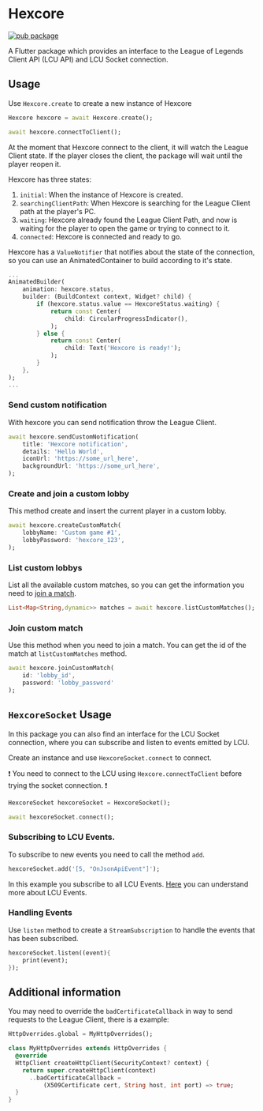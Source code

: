 # Hexcore

[![pub package](https://img.shields.io/pub/v/hexcore.svg)](https://pub.dev/packages/hexcore)

A Flutter package which provides an interface to the League of Legends Client API (LCU API) and LCU Socket connection.


## Usage

Use `Hexcore.create` to create a new instance of Hexcore

```dart
Hexcore hexcore = await Hexcore.create();

await hexcore.connectToClient();
```
At the moment that Hexcore connect to the client, it will watch the League Client state. If the player closes the client, the package will wait until the player reopen it.

Hexcore has three states:

1. `initial`: When the instance of Hexcore is created.
1. `searchingClientPath`: When Hexcore is searching for the League Client path at the player's PC.
2. `waiting`: Hexcore already found the League Client Path, and now is waiting for the player to open the game or trying to connect to it.
3. `connected`: Hexcore is connected and ready to go.

Hexcore has a `ValueNotifier` that notifies about the state of the connection, so you can use an AnimatedContainer to build according to it's state.

```dart
...
AnimatedBuilder(
    animation: hexcore.status,
    builder: (BuildContext context, Widget? child) {
        if (hexcore.status.value == HexcoreStatus.waiting) {
            return const Center(
                child: CircularProgressIndicator(),
            );
        } else {
            return const Center(
                child: Text('Hexcore is ready!');
            );
        }
    },
);
...
```

### Send custom notification 
With hexcore you can send notification throw the League Client.

```dart
await hexcore.sendCustomNotification(
    title: 'Hexcore notification',
    details: 'Hello World',
    iconUrl: 'https://some_url_here',
    backgroundUrl: 'https://some_url_here',
);
```

### Create and join a custom lobby
This method create and insert the current player in a custom lobby.
```dart
await hexcore.createCustomMatch(
    lobbyName: 'Custom game #1',
    lobbyPassword: 'hexcore_123', 
);
```

### List custom lobbys

List all the available custom matches, so you can get the information you need to [join a match](#join-custom-match).
```dart
List<Map<String,dynamic>> matches = await hexcore.listCustomMatches();
```

### Join custom match
Use this method when you need to join a match. You can get the id of the match at `listCustomMatches` method.

```dart
await hexcore.joinCustomMatch(
    id: 'lobby_id',
    password: 'lobby_password'
);

```


## `HexcoreSocket` Usage

In this package you can also find an interface for the LCU Socket connection, where you can subscribe and listen to events emitted by LCU.

Create an instance and use `HexcoreSocket.connect` to connect.

❗ You need to connect to the LCU using `Hexcore.connectToClient` before trying the socket connection. ❗

```dart
HexcoreSocket hexcoreSocket = HexcoreSocket();

await hexcoreSocket.connect();
```

### Subscribing to LCU Events.

To subscribe to new events you need to call the method `add`. 
```dart
hexcoreSocket.add('[5, "OnJsonApiEvent"]');
```
In this example you subscribe to all LCU Events. [Here](https://hextechdocs.dev/getting-started-with-the-lcu-websocket/) you can understand more about LCU Events.


### Handling Events

Use `listen` method to create a `StreamSubscription` to handle the events that has been subscribed.

```dart
hexcoreSocket.listen((event){
    print(event);
});
```
## Additional information

You may need to override the `badCertificateCallback` in way to send requests to the League Client, there is a example:

```dart
HttpOverrides.global = MyHttpOverrides();

class MyHttpOverrides extends HttpOverrides {
  @override
  HttpClient createHttpClient(SecurityContext? context) {
    return super.createHttpClient(context)
      ..badCertificateCallback =
          (X509Certificate cert, String host, int port) => true;
  }
}
```
